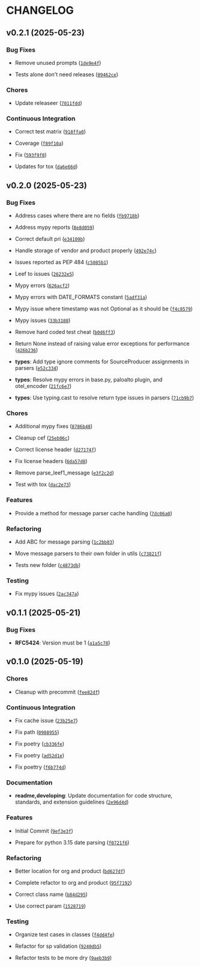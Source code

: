 # CHANGELOG


## v0.2.1 (2025-05-23)

### Bug Fixes

- Remove unused prompts
  ([`1de9e4f`](https://github.com/ziggiz-courier/ziggiz-courier-handler-core/commit/1de9e4f6de87c8fa6e34f545032eebfd1032a6a3))

- Tests alone don't need releases
  ([`09462ce`](https://github.com/ziggiz-courier/ziggiz-courier-handler-core/commit/09462ce1bec3c2a7224f1bdeacdedb5cf7386256))

### Chores

- Update releaseer
  ([`7011fdd`](https://github.com/ziggiz-courier/ziggiz-courier-handler-core/commit/7011fddab9f215330d3b25ad08080bbda1c5dea6))

### Continuous Integration

- Correct test matrix
  ([`918ffa0`](https://github.com/ziggiz-courier/ziggiz-courier-handler-core/commit/918ffa09f35646b355c85247002d7c9e3ed98632))

- Coverage
  ([`f89f10a`](https://github.com/ziggiz-courier/ziggiz-courier-handler-core/commit/f89f10a01a13060c48e6799a4b2451684dde2b7b))

- Fix
  ([`593f9f8`](https://github.com/ziggiz-courier/ziggiz-courier-handler-core/commit/593f9f86fee05e67c9bff43644d51502171140bc))

- Updates for tox
  ([`da6e66d`](https://github.com/ziggiz-courier/ziggiz-courier-handler-core/commit/da6e66d7a7d42de26eb14bc60036707c0c0703d2))


## v0.2.0 (2025-05-23)

### Bug Fixes

- Address cases where there are no fields
  ([`fb9718b`](https://github.com/ziggiz-courier/ziggiz-courier-handler-core/commit/fb9718b4c9bc21dca2406188ea80e7cfe99dd00e))

- Address mypy reports
  ([`8e8d059`](https://github.com/ziggiz-courier/ziggiz-courier-handler-core/commit/8e8d059e87393376de3ba080061e0d6b7e74505f))

- Correct default pri
  ([`e34109b`](https://github.com/ziggiz-courier/ziggiz-courier-handler-core/commit/e34109b494ce11f957ee7e3390602dbb2e526918))

- Handle storage of vendor and product properly
  ([`492e74c`](https://github.com/ziggiz-courier/ziggiz-courier-handler-core/commit/492e74cf7d8ffda10032ec239690e0ffc55468c1))

- Issues reported as PEP 484
  ([`c5085b1`](https://github.com/ziggiz-courier/ziggiz-courier-handler-core/commit/c5085b1f86fc66dd732941ee7b4a46fe535ce68c))

- Leef to issues
  ([`26232e5`](https://github.com/ziggiz-courier/ziggiz-courier-handler-core/commit/26232e57a9a66f5904b2800e073800806600a439))

- Mypy errors
  ([`626acf2`](https://github.com/ziggiz-courier/ziggiz-courier-handler-core/commit/626acf21cb5022b73290f536784d799fd3201d17))

- Mypy errors with DATE_FORMATS constant
  ([`5adf31a`](https://github.com/ziggiz-courier/ziggiz-courier-handler-core/commit/5adf31a000af55c5b60848cf8fa95f8a5a1ebcc9))

- Mypy issue where timestamp was not Optional as it should be
  ([`f4c8579`](https://github.com/ziggiz-courier/ziggiz-courier-handler-core/commit/f4c857994ea9a1f86b5f497a171c2e353a20ab77))

- Mypy issues
  ([`33b3188`](https://github.com/ziggiz-courier/ziggiz-courier-handler-core/commit/33b318881a6824d1afa3794540a967204cc362e1))

- Remove hard coded test cheat
  ([`b0d6ff3`](https://github.com/ziggiz-courier/ziggiz-courier-handler-core/commit/b0d6ff3f14eb51193aa5c1dbc5fc0ad7f6cc7433))

- Return None instead of raising value error exceptions for performance
  ([`426b236`](https://github.com/ziggiz-courier/ziggiz-courier-handler-core/commit/426b23680c05d4579eb2e7f109006bc40bd9ec4a))

- **types**: Add type ignore comments for SourceProducer assignments in parsers
  ([`e52c334`](https://github.com/ziggiz-courier/ziggiz-courier-handler-core/commit/e52c334f165d285efae671ed44e041adc2adcafc))

- **types**: Resolve mypy errors in base.py, paloalto plugin, and otel_encoder
  ([`21fc6e7`](https://github.com/ziggiz-courier/ziggiz-courier-handler-core/commit/21fc6e74554c922422e10cf23a27b526af870908))

- **types**: Use typing.cast to resolve return type issues in parsers
  ([`71cb9b7`](https://github.com/ziggiz-courier/ziggiz-courier-handler-core/commit/71cb9b7b4924c1b5e25a5d0aab8e95b4dcecbc24))

### Chores

- Additional mypy fixes
  ([`8786b48`](https://github.com/ziggiz-courier/ziggiz-courier-handler-core/commit/8786b48d68469b2aa2be68952dbb897c770cc5fb))

- Cleanup cef
  ([`25eb06c`](https://github.com/ziggiz-courier/ziggiz-courier-handler-core/commit/25eb06cee4befc053cbf1310ac5b736ae9710f01))

- Correct license header
  ([`d27174f`](https://github.com/ziggiz-courier/ziggiz-courier-handler-core/commit/d27174f5efae05c658c8b4935504754fef79c009))

- Fix license headers
  ([`6da57d8`](https://github.com/ziggiz-courier/ziggiz-courier-handler-core/commit/6da57d83999840d75ae53da562a2ec7fc5c43351))

- Remove parse_leef1_message
  ([`e3f2c2d`](https://github.com/ziggiz-courier/ziggiz-courier-handler-core/commit/e3f2c2dac9182e7fa46d0dd7bbd97ac2c1424463))

- Test with tox
  ([`dac2e73`](https://github.com/ziggiz-courier/ziggiz-courier-handler-core/commit/dac2e73cf37a13f79de39a06874c88086c5b297c))

### Features

- Provide a method for message parser cache handling
  ([`7dc06a0`](https://github.com/ziggiz-courier/ziggiz-courier-handler-core/commit/7dc06a0e77e179839855d31490db4ea5d920373e))

### Refactoring

- Add ABC for message parsing
  ([`1c2bb83`](https://github.com/ziggiz-courier/ziggiz-courier-handler-core/commit/1c2bb835da9850b6738c97e4579acc9c836c12ef))

- Move message parsers to their own folder in utils
  ([`c73821f`](https://github.com/ziggiz-courier/ziggiz-courier-handler-core/commit/c73821fa690a3db520b284e896b0414570c9a52f))

- Tests new folder
  ([`c4873db`](https://github.com/ziggiz-courier/ziggiz-courier-handler-core/commit/c4873db91d0c41b123a0ddcd8bb76da236b098b0))

### Testing

- Fix mypy issues
  ([`2ac347a`](https://github.com/ziggiz-courier/ziggiz-courier-handler-core/commit/2ac347a8b4c4c2045fbe973e899ecca3e1958e52))


## v0.1.1 (2025-05-21)

### Bug Fixes

- **RFC5424**: Version must be 1
  ([`a1a5c78`](https://github.com/ziggiz-courier/ziggiz-courier-handler-core/commit/a1a5c784cbb4d57cc0e9e88e274d2ec4aa50a4e1))


## v0.1.0 (2025-05-19)

### Chores

- Cleanup with precommit
  ([`fee82df`](https://github.com/ziggiz-courier/ziggiz-courier-handler-core/commit/fee82df7e1f81c4735e62ff445f05a7f8a8a5111))

### Continuous Integration

- Fix cache issue
  ([`23b25e7`](https://github.com/ziggiz-courier/ziggiz-courier-handler-core/commit/23b25e77d30a2ba640b36916c95e872dddb12255))

- Fix path
  ([`0988955`](https://github.com/ziggiz-courier/ziggiz-courier-handler-core/commit/09889554f977f91886e5bb3972b544ac2b5c4209))

- Fix poetry
  ([`cb336fe`](https://github.com/ziggiz-courier/ziggiz-courier-handler-core/commit/cb336fe307af9a5857d52964694cdf6bfdadacb9))

- Fix poetry
  ([`ad52d1e`](https://github.com/ziggiz-courier/ziggiz-courier-handler-core/commit/ad52d1e87fec80f8d6fafda9362f17c4a9c3f5b9))

- Fix poettry
  ([`f6b774d`](https://github.com/ziggiz-courier/ziggiz-courier-handler-core/commit/f6b774d1f27496da6392f517e3e78880a02beaf9))

### Documentation

- **readme,developing**: Update documentation for code structure, standards, and extension
  guidelines
  ([`2e96d4d`](https://github.com/ziggiz-courier/ziggiz-courier-handler-core/commit/2e96d4da0bc8a7a20d797aa3413e775e8c4764dd))

### Features

- Initial Commit
  ([`9ef3e3f`](https://github.com/ziggiz-courier/ziggiz-courier-handler-core/commit/9ef3e3f2a4864b309c2e412509e7d7255cfe6e7d))

- Prepare for python 3.15 date parsing
  ([`f0721f6`](https://github.com/ziggiz-courier/ziggiz-courier-handler-core/commit/f0721f67afb18125b1ecf71c34115c67646e4a92))

### Refactoring

- Better location for org and product
  ([`bd627df`](https://github.com/ziggiz-courier/ziggiz-courier-handler-core/commit/bd627df0b06e726ecb2b06fdaa0e77592701b812))

- Complete refactor to org and product
  ([`95f7192`](https://github.com/ziggiz-courier/ziggiz-courier-handler-core/commit/95f719275a9d4bdf994aa86f91ba404dc55af8d0))

- Correct class name
  ([`b84d295`](https://github.com/ziggiz-courier/ziggiz-courier-handler-core/commit/b84d29535ba8b138e66d246891765e0b725395a7))

- Use correct param
  ([`1528719`](https://github.com/ziggiz-courier/ziggiz-courier-handler-core/commit/152871965d16b0bc85b05c8c7c3f21d2e334e2d8))

### Testing

- Organize test cases in classes
  ([`f4dd4fe`](https://github.com/ziggiz-courier/ziggiz-courier-handler-core/commit/f4dd4fe1a851212b6b9b3109293f62933136ee6f))

- Refactor for sp validation
  ([`9240db5`](https://github.com/ziggiz-courier/ziggiz-courier-handler-core/commit/9240db5e7b4be6fffa836ad915b8983ce333b67e))

- Refactor tests to be more dry
  ([`9aeb3b9`](https://github.com/ziggiz-courier/ziggiz-courier-handler-core/commit/9aeb3b94f45f0376bd2926af282d3dab269a7f56))
